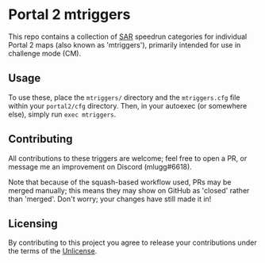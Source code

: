 # Portal 2 mtriggers

This repo contains a collection of
[SAR](https://github.com/p2sr/SourceAutoRecord/) speedrun categories for
individual Portal 2 maps (also known as 'mtriggers'), primarily intended for use
in challenge mode (CM).

## Usage

To use these, place the `mtriggers/` directory and the `mtriggers.cfg` file
within your `portal2/cfg` directory. Then, in your autoexec (or somewhere else),
simply run `exec mtriggers`.

## Contributing

All contributions to these triggers are welcome; feel free to open a PR, or
message me an improvement on Discord (mlugg#6618).

Note that because of the squash-based workflow used, PRs may be merged manually;
this means they may show on GitHub as 'closed' rather than 'merged'. Don't
worry; your changes have still made it in!

## Licensing

By contributing to this project you agree to release your contributions under
the terms of the [Unlicense](https://unlicense.org/).
